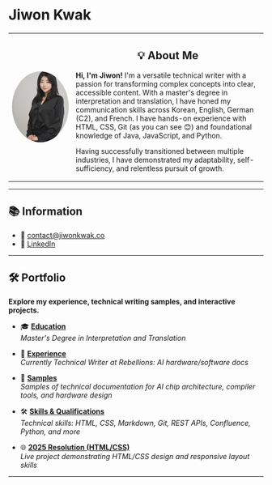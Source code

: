 # Jiwon Kwak

<table style="width: 100%; height: 100%;">
  <tr>
    <td width="25%">
      <img src="./assets/images/profile.jpg" alt="Jiwon Kwak Photo" width="300" style="border-radius: 50%; display: block; margin: 0 auto;">
    </td>
    <td width="75%" style="vertical-align: middle;">
      <h2 style="text-align: center;">💡 About Me</h2>
      <p>
        <strong>Hi, I'm Jiwon!</strong>  
        I'm a versatile technical writer with a passion for transforming complex concepts into clear, accessible content. 
        With a master's degree in interpretation and translation, I have honed my communication skills across Korean, English, German (C2), and French. 
        I have hands-on experience with HTML, CSS, Git (as you can see 😊) and foundational knowledge of Java, JavaScript, and Python.
      </p>
      <p>
        Having successfully transitioned between multiple industries, I have demonstrated my adaptability, self-sufficiency, and relentless pursuit of growth.
      </p>
    </td>
  </tr>
</table>

</div>

---

<h2>📚 Information</h2>
<ul>
  <li>📧 <a href="mailto:contact@jiwonkwak.co">contact@jiwonkwak.co</a></li>
  <li>🔗 <a href="https://www.linkedin.com/in/jiwon-kwak/" target="_blank">LinkedIn</a></li>
</ul>

---

<h2>🛠️ Portfolio</h2>
<strong>Explore my experience, technical writing samples, and interactive projects.</strong>

- 🎓 **[Education](./pages/education.md)**  
  _Master's Degree in Interpretation and Translation_  

- 💼 **[Experience](./pages/experience.md)**  
  _Currently Technical Writer at Rebellions: AI hardware/software docs_  

- 📝 **[Samples](./pages/samples.md)**  
  _Samples of technical documentation for AI chip architecture, compiler tools, and hardware design_  

- 🛠️ **[Skills & Qualifications](./pages/qualifications.md)**  
  _Technical skills: HTML, CSS, Markdown, Git, REST APIs, Confluence, Python, and more_  

- 🌐 **[2025 Resolution (HTML/CSS)](https://jiwon-lieb.github.io/my_page/)**  
  _Live project demonstrating HTML/CSS design and responsive layout skills_ 

---
